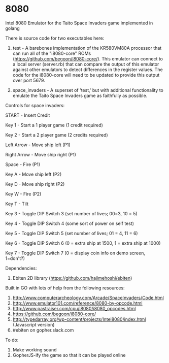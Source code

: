 # 8080
Intel 8080 Emulator for the Taito Space Invaders game implemented in golang

There is source code for two executables here:

1) test - A barebones implementation of the KR580VM80A processor that can run all of the "i8080-core" ROMs (https://github.com/begoon/i8080-core/). This emulator can connect to a local server (server.rb) that can compare the output of this emulator against other emulators to detect differences in the register values. The code for the i8080-core will need to be updated to provide this output over port 5679.

2) space_invaders - A superset of 'test,' but with additional functionality to emulate the Taito Space Invaders game as faithfully as possible. 

Controls for space invaders:

START       - Insert Credit

Key 1       - Start a 1 player game (1 credit required)

Key 2       - Start a 2 player game (2 credits required)

Left Arrow  - Move ship left (P1)

Right Arrow - Move ship right (P1)

Space       - Fire (P1)

Key A       - Move ship left (P2)

Key D       - Move ship right (P2)

Key W       - Fire (P2)

Key T       - Tilt

Key 3       - Toggle DIP Switch 3 (set number of lives; 00=3, 10 = 5)

Key 4       - Toggle DIP Switch 4 (some sort of power on self test)

Key 5       - Toggle DIP Switch 5 (set number of lives; 01 = 4, 11 = 6)

Key 6       - Toggle DIP Switch 6 (0 = extra ship at 1500, 1 = extra ship at 1000)

Key 7       - Toggle DIP Switch 7 (0 = display coin info on demo screen, 1=don't?)

Dependencies:
1) Ebiten 2D library (https://github.com/hajimehoshi/ebiten)

Built in GO with lots of help from the following resources:
1) http://www.computerarcheology.com/Arcade/SpaceInvaders/Code.html
2) http://www.emulator101.com/reference/8080-by-opcode.html
3) http://www.pastraiser.com/cpu/i8080/i8080_opcodes.html
4) https://github.com/begoon/i8080-core/
5) http://typedarray.org/wp-content/projects/Intel8080/index.html (Javascript version)
6) #ebiten on gopher.slack.com

To do:
1) Make working sound
2) GopherJS-ify the game so that it can be played online
